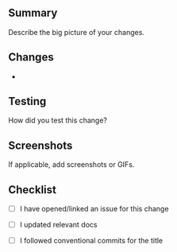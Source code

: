 ## Summary
Describe the big picture of your changes.

## Changes
- 

## Testing
How did you test this change?

## Screenshots
If applicable, add screenshots or GIFs.

## Checklist
- [ ] I have opened/linked an issue for this change
- [ ] I updated relevant docs
- [ ] I followed conventional commits for the title


